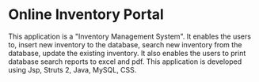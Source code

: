 # Online Inventory Portal
 This application is a "Inventory Management System". It enables the users to, insert new inventory to the database, search new inventory from the database, update the existing inventory. It also enables the users to print database search reports to excel and pdf. This application is developed using Jsp, Struts 2, Java, MySQL, CSS.
